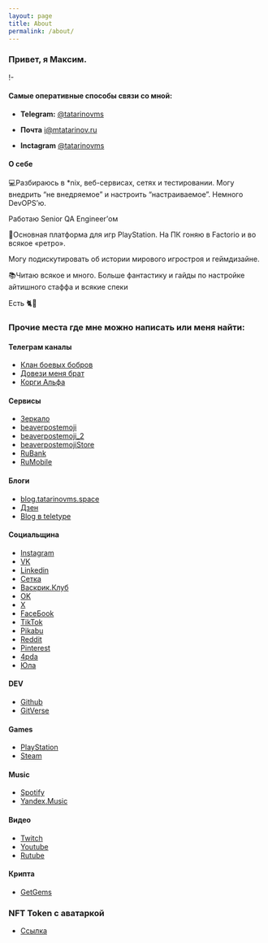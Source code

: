 ```yaml
---
layout: page
title: About
permalink: /about/
---
```

### Привет, я Максим.

!- [](https://raw.githubusercontent.com/tatarinovms/tatarinovms.github.io/master/images/posts/about/logo.webp)

#### Самые оперативные способы связи со мной:

- **Telegram:** [@tatarinovms](https://t.me/tatarinovms)

- **Почта** [i@mtatarinov.ru](mailto:i@mtatarinov.ru)

- **Inсtagram** [@tatarinovms](https://www.instagram.com/tatarinovms/)

#### О себе

💻Разбираюсь в *nix, веб-сервисах, сетях и тестировании. Могу внедрить “не внедряемое” и настроить “настраиваемое”. Немного DevOPS’ю.

Работаю Senior QA Engineer’ом

👾Основная платформа для игр PlayStation. На ПК гоняю в Factorio и во всякое «ретро».

Могу подискутировать об истории мирового игростроя и геймдизайне.

📚Читаю всякое и много. Больше фантастику и гайды по настройке айтишного стаффа и всякие спеки

Есть 🐈🐶

### Прочие места где мне можно написать или меня найти:

#### Телеграм каналы

- [Клан боевых бобров](https://t.me/beaverclan) 
- [Довези меня брат](https://t.me/mgntaxiname)   
- [Корги Альфа](https://t.me/+slYj-YZOHkRiMjJi)   

#### Сервисы

- [Зеркало](https://t.me/GOD_Y_beaver_mirror_bot?start=2533848)
- [beaverpostemoji](https://t.me/addemoji/beaverpostemoji)
- [beaverpostemoji_2](https://t.me/addemoji/beaverpostemoji_2)
- [beaverpostemojiStore](https://t.me/addemoji/beaverpostemojiStore)
- [RuBank](https://t.me/addemoji/RuBank)
- [RuMobile](https://t.me/addemoji/RuMobile)

#### Блоги

- [blog.tatarinovms.space](https://blog.tatarinovms.space/)
- [Дзен](https://dzen.ru/blogbeaverclan)
- [Blog в teletype](https://teletype.in/@tatarinovm.s)

#### Социальщина

- [Instagram](https://instagram.com/tatarinovms)
- [VK](https://vk.com/tatarinovms)
- [Linkedin](https://www.linkedin.com/in/tatarinovms/)
- [Сетка](https://setka.ru/accounts/47791)
- [Васкрик.Клуб](https://vas3k.club/user/tatarinovms/)
- [OK](https://ok.ru/tatarinovms)
- [X](https://twitter.com/tatarinovms)
- [FaceБook](https://www.facebook.com/people/Maxim-S-Tatarinov/100001079016303/)
- [TikTok](https://tiktok.com/@tatarinovms)
- [Pikabu](https://pikabu.ru/@tatarinovm)
- [Reddit](https://www.reddit.com/user/tatarinovms)
- [Pinterest](http://pinterest.com/tatarinovms)
- [4pda](http://4pda.ru/forum/index.php?showuser=639002)
- [Юла](https://you.la/tatarinovms)

#### DEV

- [Github](https://github.com/tatarinovms)
- [GitVerse](https://gitverse.ru/tatarinovms)

#### Games

- [PlayStation](https://my.playstation.com/profile/tatarinovms)
- [Steam](https://steamcommunity.com/id/tatarinovms/)

#### Music

- [Spotify](https://open.spotify.com/user/tatarinovms)
- [Yandex.Music](https://music.yandex.com/users/tatarinovm.s/playlists)

#### Видео

- [Twitch](https://www.twitch.tv/tatarinovm)
- [Youtube](https://www.youtube.com/c/MaximTatarinov)
- [Rutube](https://rutube.ru/channel/25758171/)

#### Крипта

- [GetGems](https://getgems.io/user/tatarinovms)

### NFT Token с аватаркой

- [Cсылка](https://getgems.io/nft/EQDk3hMmrybDuVdR95BTYEPljtB2onljvRwASxlhtNn7zwf3)
